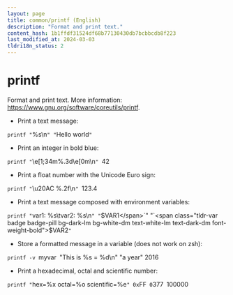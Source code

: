 ```yaml
---
layout: page
title: common/printf (English)
description: "Format and print text."
content_hash: 1b1ffdf31524df68b77130430db7bcbbcdb8f223
last_modified_at: 2024-03-03
tldri18n_status: 2
---
```

# printf

Format and print text.
More information: <https://www.gnu.org/software/coreutils/printf>.

- Print a text message:

`printf "`<span class="tldr-var badge badge-pill bg-dark-lm bg-white-dm text-white-lm text-dark-dm font-weight-bold">%s\n</span>`" "`<span class="tldr-var badge badge-pill bg-dark-lm bg-white-dm text-white-lm text-dark-dm font-weight-bold">Hello world</span>`"`

- Print an integer in bold blue:

`printf "`<span class="tldr-var badge badge-pill bg-dark-lm bg-white-dm text-white-lm text-dark-dm font-weight-bold">\e[1;34m%.3d\e[0m\n</span>`" `<span class="tldr-var badge badge-pill bg-dark-lm bg-white-dm text-white-lm text-dark-dm font-weight-bold">42</span>

- Print a float number with the Unicode Euro sign:

`printf "`<span class="tldr-var badge badge-pill bg-dark-lm bg-white-dm text-white-lm text-dark-dm font-weight-bold">\u20AC %.2f\n</span>`" `<span class="tldr-var badge badge-pill bg-dark-lm bg-white-dm text-white-lm text-dark-dm font-weight-bold">123.4</span>

- Print a text message composed with environment variables:

`printf "`<span class="tldr-var badge badge-pill bg-dark-lm bg-white-dm text-white-lm text-dark-dm font-weight-bold">var1: %s\tvar2: %s\n</span>`" "`<span class="tldr-var badge badge-pill bg-dark-lm bg-white-dm text-white-lm text-dark-dm font-weight-bold">$VAR1</span>`" "`<span class="tldr-var badge badge-pill bg-dark-lm bg-white-dm text-white-lm text-dark-dm font-weight-bold">$VAR2</span>`"`

- Store a formatted message in a variable (does not work on zsh):

`printf -v `<span class="tldr-var badge badge-pill bg-dark-lm bg-white-dm text-white-lm text-dark-dm font-weight-bold">myvar</span>` `<span class="tldr-var badge badge-pill bg-dark-lm bg-white-dm text-white-lm text-dark-dm font-weight-bold">"This is %s = %d\n" "a year" 2016</span>

- Print a hexadecimal, octal and scientific number:

`printf "`<span class="tldr-var badge badge-pill bg-dark-lm bg-white-dm text-white-lm text-dark-dm font-weight-bold">hex=%x octal=%o scientific=%e</span>`" 0x`<span class="tldr-var badge badge-pill bg-dark-lm bg-white-dm text-white-lm text-dark-dm font-weight-bold">FF</span>` 0`<span class="tldr-var badge badge-pill bg-dark-lm bg-white-dm text-white-lm text-dark-dm font-weight-bold">377</span>` `<span class="tldr-var badge badge-pill bg-dark-lm bg-white-dm text-white-lm text-dark-dm font-weight-bold">100000</span>
